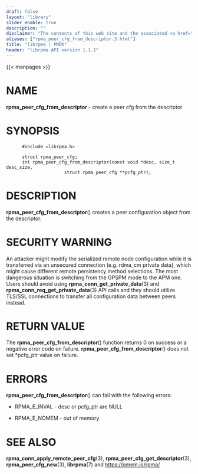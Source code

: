 ```yaml
---
draft: false
layout: "library"
slider_enable: true
description: ""
disclaimer: "The contents of this web site and the associated <a href=\"https://github.com/pmem\">GitHub repositories</a> are BSD-licensed open source."
aliases: ["rpma_peer_cfg_from_descriptor.3.html"]
title: "librpma | PMDK"
header: "librpma API version 1.1.1"
---
```

{{< manpages >}}

[comment]: <> (SPDX-License-Identifier: BSD-3-Clause)
[comment]: <> (Copyright 2020-2023, Intel Corporation)

# NAME

**rpma_peer_cfg_from_descriptor** - create a peer cfg from the
descriptor

# SYNOPSIS

          #include <librpma.h>

          struct rpma_peer_cfg;
          int rpma_peer_cfg_from_descriptor(const void *desc, size_t desc_size,
                          struct rpma_peer_cfg **pcfg_ptr);

# DESCRIPTION

**rpma_peer_cfg_from_descriptor**() creates a peer configuration object
from the descriptor.

# SECURITY WARNING

An attacker might modify the serialized remote node configuration while
it is transferred via an unsecured connection (e.g. rdma_cm private
data), which might cause different remote persistency method selections.
The most dangerous situation is switching from the GPSPM mode to the APM
one. Users should avoid using **rpma_conn_get_private_data**(3) and
**rpma_conn_req_get_private_data**(3) API calls and they should utilize
TLS/SSL connections to transfer all configuration data between peers
instead.

# RETURN VALUE

The **rpma_peer_cfg_from_descriptor**() function returns 0 on success or
a negative error code on failure. **rpma_peer_cfg_from_descriptor**()
does not set \*pcfg_ptr value on failure.

# ERRORS

**rpma_peer_cfg_from_descriptor**() can fail with the following errors:

-   RPMA_E\_INVAL - desc or pcfg_ptr are NULL

-   RPMA_E\_NOMEM - out of memory

# SEE ALSO

**rpma_conn_apply_remote_peer_cfg**(3),
**rpma_peer_cfg_get_descriptor**(3), **rpma_peer_cfg_new**(3),
**librpma**(7) and https://pmem.io/rpma/
